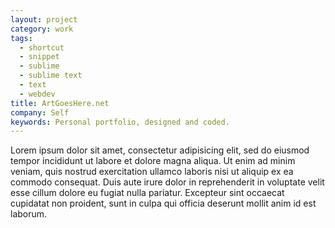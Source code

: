 ```yaml
---
layout: project
category: work
tags:
  - shortcut
  - snippet
  - sublime
  - sublime text
  - text
  - webdev
title: ArtGoesHere.net
company: Self
keywords: Personal portfolio, designed and coded.
---
```


Lorem ipsum dolor sit amet, consectetur adipisicing elit, sed do eiusmod tempor
incididunt ut labore et dolore magna aliqua. Ut enim ad minim veniam, quis
nostrud exercitation ullamco laboris nisi ut aliquip ex ea commodo consequat.
Duis aute irure dolor in reprehenderit in voluptate velit esse cillum dolore eu
fugiat nulla pariatur. Excepteur sint occaecat cupidatat non proident, sunt in
culpa qui officia deserunt mollit anim id est laborum.

